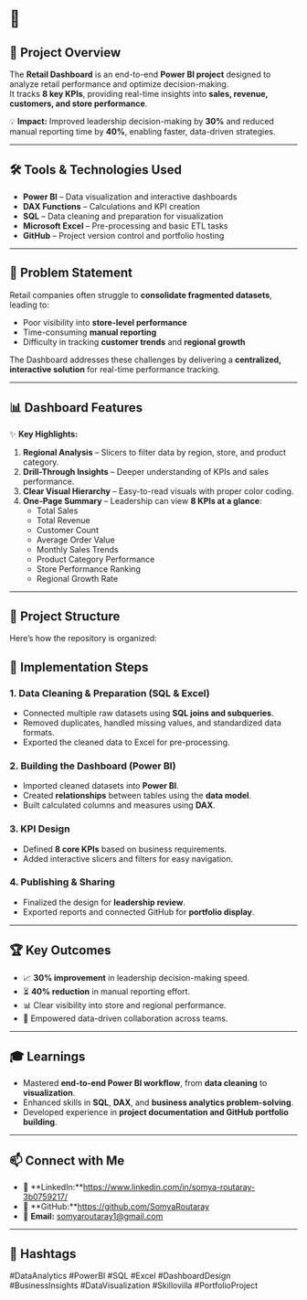# 🏪  

## 📖 Project Overview  
The **Retail Dashboard** is an end-to-end **Power BI project** designed to analyze retail performance and optimize decision-making.  
It tracks **8 key KPIs**, providing real-time insights into **sales, revenue, customers, and store performance**.  

💡 **Impact:** Improved leadership decision-making by **30%** and reduced manual reporting time by **40%**, enabling faster, data-driven strategies.

---

## 🛠️ Tools & Technologies Used
- **Power BI** – Data visualization and interactive dashboards  
- **DAX Functions** – Calculations and KPI creation  
- **SQL** – Data cleaning and preparation for visualization  
- **Microsoft Excel** – Pre-processing and basic ETL tasks  
- **GitHub** – Project version control and portfolio hosting

---

## 🎯 Problem Statement
Retail companies often struggle to **consolidate fragmented datasets**, leading to:
- Poor visibility into **store-level performance**  
- Time-consuming **manual reporting**  
- Difficulty in tracking **customer trends** and **regional growth**

The  Dashboard addresses these challenges by delivering a **centralized, interactive solution** for real-time performance tracking.

---

## 📊 Dashboard Features
✨ **Key Highlights:**
1. **Regional Analysis** – Slicers to filter data by region, store, and product category.  
2. **Drill-Through Insights** – Deeper understanding of KPIs and sales performance.  
3. **Clear Visual Hierarchy** – Easy-to-read visuals with proper color coding.  
4. **One-Page Summary** – Leadership can view **8 KPIs at a glance**:
   - Total Sales  
   - Total Revenue  
   - Customer Count  
   - Average Order Value  
   - Monthly Sales Trends  
   - Product Category Performance  
   - Store Performance Ranking  
   - Regional Growth Rate

---

## 📂 Project Structure
Here’s how the repository is organized:

## 🚀 Implementation Steps
### **1. Data Cleaning & Preparation (SQL & Excel)**
- Connected multiple raw datasets using **SQL joins and subqueries**.  
- Removed duplicates, handled missing values, and standardized data formats.  
- Exported the cleaned data to Excel for pre-processing.

### **2. Building the Dashboard (Power BI)**
- Imported cleaned datasets into **Power BI**.  
- Created **relationships** between tables using the **data model**.  
- Built calculated columns and measures using **DAX**.

### **3. KPI Design**
- Defined **8 core KPIs** based on business requirements.  
- Added interactive slicers and filters for easy navigation.

### **4. Publishing & Sharing**
- Finalized the design for **leadership review**.  
- Exported reports and connected GitHub for **portfolio display**.

---

## 🏆 Key Outcomes
- 📈 **30% improvement** in leadership decision-making speed.  
- ⏳ **40% reduction** in manual reporting effort.  
- 📊 Clear visibility into store and regional performance.  
- 🤝 Empowered data-driven collaboration across teams.

---

## 🎓 Learnings
- Mastered **end-to-end Power BI workflow**, from **data cleaning** to **visualization**.  
- Enhanced skills in **SQL**, **DAX**, and **business analytics problem-solving**.  
- Developed experience in **project documentation and GitHub portfolio building**.

---

## 📫 Connect with Me
- 💼 **LinkedIn:**https://www.linkedin.com/in/somya-routaray-3b0759217/
- 🐙 **GitHub:**https://github.com/SomyaRoutaray
- 📧 **Email:** somyaroutaray1@gmail.com  

---

## 🔖 Hashtags
#DataAnalytics #PowerBI #SQL #Excel #DashboardDesign #BusinessInsights #DataVisualization #Skillovilla #PortfolioProject

